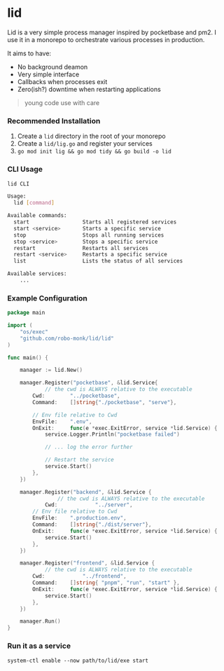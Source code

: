 # lid

Lid is a very simple process manager inspired by pocketbase and pm2.
I use it in a monorepo to orchestrate various processes in production.

It aims to have:
- No background deamon
- Very simple interface
- Callbacks when processes exit
- Zero(ish?) downtime when restarting applications

> young code use with care

### Recommended Installation
1.  Create a `lid` directory in the root of your monorepo
2.  Create a `lid/lig.go` and register your services
3. `go mod init lig && go mod tidy && go build -o lid`

### CLI Usage

```bash
lid CLI

Usage:
  lid [command]

Available commands:
  start             	Starts all registered services
  start <service>   	Starts a specific service
  stop              	Stops all running services
  stop <service>    	Stops a specific service
  restart           	Restarts all services
  restart <service> 	Restarts a specific service
  list              	Lists the status of all services

Available services:
    ...
```

### Example Configuration

```go
package main

import (
	"os/exec"
	"github.com/robo-monk/lid/lid"
)

func main() {

    manager := lid.New()

    manager.Register("pocketbase", &lid.Service{
    		// the cwd is ALWAYS relative to the executable
        Cwd:     	"../pocketbase",
        Command: 	[]string{"./pocketbase", "serve"},

       	// Env file relative to Cwd
        EnvFile: 	".env",
        OnExit: 	func(e *exec.ExitError, service *lid.Service) {
           	service.Logger.Println("pocketbase failed")

            // ... log the error further

            // Restart the service
           	service.Start()
        },
    })

    manager.Register("backend", &lid.Service {
 				// the cwd is ALWAYS relative to the executable
    		Cwd: 			"../server",
      	// Env file relative to Cwd
      	EnvFile:	".production.env",
        Command: 	[]string{"./dist/server"},
        OnExit: 	func(e *exec.ExitError, service *lid.Service) {
           	service.Start()
        },
    })

    manager.Register("frontend", &lid.Service {
  			// the cwd is ALWAYS relative to the executable
      	Cwd: 			"../frontend",
        Command: 	[]string{ "pnpm", "run", "start" },
        OnExit: 	func(e *exec.ExitError, service *lid.Service) {
           	service.Start()
        },
    })

    manager.Run()
}
```

### Run it as a service
```
system-ctl enable --now path/to/lid/exe start
```
